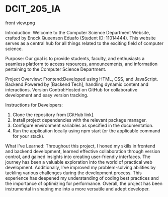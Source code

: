 # DCIT_205_IA
front  view.png

Introduction:
Welcome to the Computer Science Department Website, crafted by Enock Queenson Eduafo (Student ID: 11014444). This website serves as a central hub for all things related to the exciting field of computer science.

Purpose:
Our goal is to provide students, faculty, and enthusiasts a seamless platform to access resources, announcements, and information pertaining to the Computer Science Department.

Project Overview:
Frontend:Developed using HTML, CSS, and JavaScript.
Backend:Powered by [Backend Tech], handling  dynamic content and interactions.
Version Control:Hosted on GitHub for collaborative development and easy version tracking.

Instructions for Developers:
1. Clone the repository from [GitHub link].
2. Install project dependencies with the relevant package manager.
3. Configure environment variables as specified in the documentation.
4. Run the application locally using npm start (or the applicable command for your stack).

What I've Learned:
Throughout this project, I honed my skills in frontend and backend development, learned effective collaboration through version control, and gained insights into creating user-friendly interfaces. The journey has been a valuable exploration into the world of practical web development.
Additionally, I've improved my problem-solving abilities by tackling various challenges during the development process. This experience has deepened my understanding of coding best practices and the importance of optimizing for performance. Overall, the project has been instrumental in shaping me into a more versatile and adept developer.
